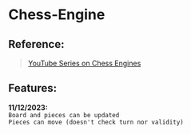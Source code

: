 # Chess-Engine

## Reference:
>[YouTube Series on Chess Engines](https://www.youtube.com/watch?v=EnYui0e73Rs&list=PLBwF487qi8MGU81nDGaeNE1EnNEPYWKY_&index=1)

## Features:
**11/12/2023:**   
`Board and pieces can be updated`   
`Pieces can move (doesn't check turn nor validity)`
